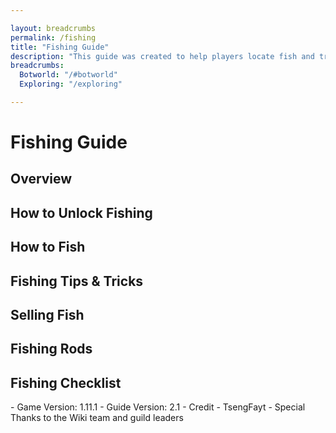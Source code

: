 ```yaml
---

layout: breadcrumbs
permalink: /fishing
title: "Fishing Guide"
description: "This guide was created to help players locate fish and track their collection and its value. It also includes a basic breakdown of how to unlock fishing and tips for catching what you need!"
breadcrumbs:
  Botworld: "/#botworld"
  Exploring: "/exploring"

---
```


# Fishing Guide
## Overview

<div markdown="1" class=" ghcms ghcms-overview">
</div>

## How to Unlock Fishing

<div markdown="1" class=" ghcms ghcms-unlocking">
</div>

## How to Fish

<div markdown="1" class=" ghcms ghcms-howto">
</div>

## Fishing Tips & Tricks

<div markdown="1" class=" ghcms ghcms-tips">
</div>

## Selling Fish

<div markdown="1" class=" ghcms ghcms-selling">
</div>

## Fishing Rods

<div markdown="1" class=" ghcms ghcms-rods">
</div>

## Fishing Checklist

<div markdown="1" class=" ghcms ghcms-checklist">
</div>

<div markdown="1" class=" ghcms ghcms-version">
- Game Version: 1.11.1 - Guide Version: 2.1
- Credit - TsengFayt - Special Thanks to the Wiki team and guild leaders
</div>
